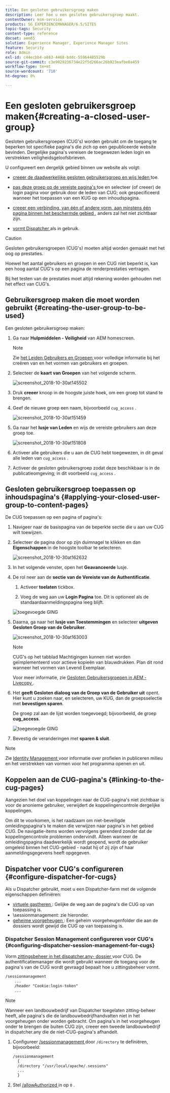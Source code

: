 ```yaml
---
title: Een gesloten gebruikersgroep maken
description: Leer hoe u een gesloten gebruikersgroep maakt.
contentOwner: msm-service
products: SG_EXPERIENCEMANAGER/6.5/SITES
topic-tags: Security
content-type: reference
docset: aem65
solution: Experience Manager, Experience Manager Sites
feature: Security
role: Admin
exl-id: c44ecbb4-a883-4468-bddc-55964485529b
source-git-commit: c3e9029236734e22f5d266ac26b923eafbe0a459
workflow-type: tm+mt
source-wordcount: '710'
ht-degree: 0%

---
```


# Een gesloten gebruikersgroep maken{#creating-a-closed-user-group}

Gesloten gebruikersgroepen (CUG&#39;s) worden gebruikt om de toegang te beperken tot specifieke pagina&#39;s die zich op een gepubliceerde website bevinden. Dergelijke pagina&#39;s vereisen de toegewezen leden login en verstrekken veiligheidsgeloofsbrieven.

U configureert een dergelijk gebied binnen uw website als volgt:

* [ creeer de daadwerkelijke gesloten gebruikersgroep en wijs leden ](#creating-the-user-group-to-be-used) toe.

* [ pas deze groep op de vereiste pagina&#39;s ](#applying-your-closed-user-group-to-content-pages) toe en selecteer (of creeer) de login pagina voor gebruik door de leden van CUG; ook gespecificeerd wanneer het toepassen van een KUG op een inhoudspagina.

* [ creeer een verbinding, van één of andere vorm, aan minstens één pagina binnen het beschermde gebied ](#linking-to-the-cug-pages), anders zal het niet zichtbaar zijn.

* [ vormt Dispatcher ](#configure-dispatcher-for-cugs) als in gebruik.

>[!CAUTION]
>
>Gesloten gebruikersgroepen (CUG&#39;s) moeten altijd worden gemaakt met het oog op prestaties.
>
>Hoewel het aantal gebruikers en groepen in een CUG niet beperkt is, kan een hoog aantal CUG&#39;s op een pagina de renderprestaties vertragen.
>
>Bij het testen van de prestaties moet altijd rekening worden gehouden met het effect van CUG&#39;s.

## Gebruikersgroep maken die moet worden gebruikt {#creating-the-user-group-to-be-used}

Een gesloten gebruikersgroep maken:

1. Ga naar **Hulpmiddelen - Veiligheid** van AEM homescreen.

   >[!NOTE]
   >
   >Zie [ het Leiden Gebruikers en Groepen ](/help/sites-administering/security.md#managing-users-and-groups) voor volledige informatie bij het creëren van en het vormen van gebruikers en groepen.

1. Selecteer de **kaart van Groepen** van het volgende scherm.

   ![ screenshot_2018-10-30at145502 ](assets/screenshot_2018-10-30at145502.png)

1. Druk **creeer** knoop in de hoogste juiste hoek, om een groep tot stand te brengen.
1. Geef de nieuwe groep een naam, bijvoorbeeld `cug_access` .

   ![ screenshot_2018-10-30at151459 ](assets/screenshot_2018-10-30at151459.png)

1. Ga naar het **lusje van Leden** en wijs de vereiste gebruikers aan deze groep toe.

   ![ screenshot_2018-10-30at151808 ](assets/screenshot_2018-10-30at151808.png)

1. Activeer alle gebruikers die u aan de CUG hebt toegewezen, in dit geval alle leden van `cug_access` .
1. Activeer de gesloten gebruikersgroep zodat deze beschikbaar is in de publicatieomgeving; in dit voorbeeld `cug_access` .

## Gesloten gebruikersgroep toepassen op inhoudspagina&#39;s {#applying-your-closed-user-group-to-content-pages}

De CUG toepassen op een pagina of pagina&#39;s:

1. Navigeer naar de basispagina van de beperkte sectie die u aan uw CUG wilt toewijzen.
1. Selecteer de pagina door op zijn duimnagel te klikken en dan **Eigenschappen** in de hoogste toolbar te selecteren.

   ![ screenshot_2018-10-30at162632 ](assets/screenshot_2018-10-30at162632.png)

1. In het volgende venster, open het **Geavanceerde** lusje.

1. De rol neer aan de **sectie van de Vereiste van de Authentificatie**.

   1. Activeer **toelaten** tickbox.

   1. Voeg de weg aan uw **Login Pagina** toe.
Dit is optioneel als de standaardaanmeldingspagina leeg blijft.

   ![ toegevoegde GING ](assets/cug-authentication-requirement.png)

1. Daarna, ga naar het **lusje van Toestemmingen** en selecteer **uitgeven Gesloten Groep van de Gebruiker**.

   ![ screenshot_2018-10-30at163003 ](assets/screenshot_2018-10-30at163003.png)

   >[!NOTE]
   >
   >CUG&#39;s op het tabblad Machtigingen kunnen niet worden geïmplementeerd voor actieve kopieën van blauwdrukken. Plan dit rond wanneer het vormen van Levend Exemplaar.
   >
   >Voor meer informatie, zie [ Gesloten Gebruikersgroepen in AEM - Livecopy ](closed-user-groups.md#aem-livecopy).

1. Het **geeft Gesloten dialoog van de Groep van de Gebruiker uit** opent. Hier kunt u zoeken naar, en selecteren, uw KUG, dan de groepsselectie met **bevestigen sparen**.

   De groep zal aan de lijst worden toegevoegd; bijvoorbeeld, de groep **cug_access**.

   ![ toegevoegde GING ](assets/cug-added.png)

1. Bevestig de veranderingen met **sparen &amp; sluit**.

>[!NOTE]
>
>Zie [ Identity Management ](/help/sites-administering/identity-management.md) voor informatie over profielen in publiceren milieu en het verstrekken van vormen voor het programma openen en uit.

## Koppelen aan de CUG-pagina&#39;s {#linking-to-the-cug-pages}

Aangezien het doel van koppelingen naar de CUG-pagina&#39;s niet zichtbaar is voor de anonieme gebruiker, verwijdert de koppelingencontrole dergelijke koppelingen.

Om dit te voorkomen, is het raadzaam om niet-beveiligde omleidingspagina&#39;s te maken die verwijzen naar pagina&#39;s in het gebied CUG. De navigatie-items worden vervolgens gerenderd zonder dat de koppelingencontrole problemen ondervindt. Alleen wanneer de omleidingspagina daadwerkelijk wordt geopend, wordt de gebruiker omgeleid binnen het CUG-gebied - nadat hij of zij zijn of haar aanmeldingsgegevens heeft opgegeven.

## Dispatcher voor CUG&#39;s configureren {#configure-dispatcher-for-cugs}

Als u Dispatcher gebruikt, moet u een Dispatcher-farm met de volgende eigenschappen definiëren:

* [ virtuele gastheren ](https://experienceleague.adobe.com/docs/experience-manager-dispatcher/using/configuring/dispatcher-configuration.html#identifying-virtual-hosts-virtualhosts): Gelijke de weg aan de pagina&#39;s die CUG op van toepassing is.
* \sessionmanagement: zie hieronder.
* [ geheime voorgeheugen ](https://experienceleague.adobe.com/docs/experience-manager-dispatcher/using/configuring/dispatcher-configuration.html#configuring-the-dispatcher-cache-cache): Een geheim voorgeheugenfolder die aan de dossiers wordt gewijd die CUG op van toepassing is.

### Dispatcher Session Management configureren voor CUG&#39;s {#configuring-dispatcher-session-management-for-cugs}

Vorm [ zittingsbeheer in het dispatcher.any- dossier ](https://experienceleague.adobe.com/docs/experience-manager-dispatcher/using/configuring/dispatcher-configuration.html#enabling-secure-sessions-sessionmanagement) voor CUG. De authentificatiemanager die wordt gebruikt wanneer de toegang voor de pagina&#39;s van de CUG wordt gevraagd bepaalt hoe u zittingsbeheer vormt.

```xml
/sessionmanagement
    ...
    /header "Cookie:login-token"
    ...
```

>[!NOTE]
>
>Wanneer een landbouwbedrijf van Dispatcher toegelaten zitting-beheer heeft, alle pagina&#39;s die de landbouwbedrijfhandvatten niet in het voorgeheugen onder worden gebracht. Om pagina&#39;s in het voorgeheugen onder te brengen die buiten CUG zijn, creeer een tweede landbouwbedrijf in dispatcher.any
>die de niet-CUG-pagina&#39;s afhandelt.

1. Configureer [ /sessionmanagement ](https://experienceleague.adobe.com/docs/experience-manager-dispatcher/using/configuring/dispatcher-configuration.html#enabling-secure-sessions-sessionmanagement) door `/directory` te definiëren, bijvoorbeeld:

   ```xml
   /sessionmanagement
     {
     /directory "/usr/local/apache/.sessions"
     ...
     }
   ```

1. Stel [ /allowAuthorized ](https://experienceleague.adobe.com/docs/experience-manager-dispatcher/using/configuring/dispatcher-configuration.html#caching-when-authentication-is-used) in op `0` .
